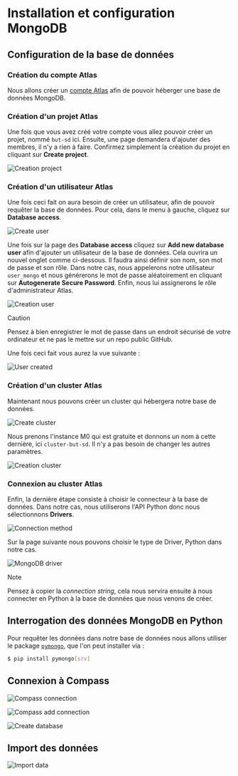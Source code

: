
# Installation et configuration MongoDB

## Configuration de la base de données

### Création du compte Atlas

Nous allons créer un [compte Atlas](https://account.mongodb.com/account/register?signedOut=true) afin de pouvoir héberger une base de données MongoDB.

### Création d'un projet Atlas

Une fois que vous avez créé votre compte vous allez pouvoir créer un projet, nommé `but-sd` ici. Ensuite, une page demandera d'ajouter des membres, il n'y a rien à faire. Confirmez simplement la création du projet en cliquant sur **Create project**.

![Creation project](https://github.com/alannadevgen/resources-nosql/blob/main/TP/TP1/img/creation-project.png)

### Création d'un utilisateur Atlas

Une fois ceci fait on aura besoin de créer un utilisateur, afin de pouvoir requêter la base de données. Pour cela, dans le menu à gauche, cliquez sur **Database access**.

![Create user](https://github.com/alannadevgen/resources-nosql/blob/main/TP/TP1/img/create-user.png)

Une fois sur la page des **Database access** cliquez sur **Add new database user** afin d'ajouter un utilisateur de la base de données. Cela ouvrira un nouvel onglet comme ci-dessous. Il faudra ainsi définir son nom, son mot de passe et son rôle. Dans notre cas, nous appelerons notre utilisateur `user_mongo` et nous générerons le mot de passe aléatoirement en cliquant sur **Autogenerate Secure Password**. Enfin, nous lui assignerons le rôle d'administrateur Atlas.

![Creation user](https://github.com/alannadevgen/resources-nosql/blob/main/TP/TP1/img/creation-user.png)

> [!CAUTION]
> Pensez à bien enregistrer le mot de passe dans un endroit sécurisé de votre ordinateur et ne pas le mettre sur un repo public GitHub.

Une fois ceci fait vous aurez la vue suivante : 

![User created](https://github.com/alannadevgen/resources-nosql/blob/main/TP/TP1/img/user-created.png)

### Création d'un cluster Atlas

Maintenant nous pouvons créer un cluster qui hébergera notre base de données.

![Create cluster](https://github.com/alannadevgen/resources-nosql/blob/main/TP/TP1/img/create-cluster.png)

Nous prenons l'instance M0 qui est gratuite et donnons un nom à cette dernière, ici `cluster-but-sd`. Il n'y a pas besoin de changer les autres paramètres.

![Creation cluster](https://github.com/alannadevgen/resources-nosql/blob/main/TP/TP1/img/creation-cluster.png)

### Connexion au cluster Atlas

Enfin, la dernière étape consiste à choisir le connecteur à la base de données. Dans notre cas, nous utiliserons l'API Python donc nous sélectionnons **Drivers**.

![Connection method](https://github.com/alannadevgen/resources-nosql/blob/main/TP/TP1/img/connection-method.png)

Sur la page suivante nous pouvons choisir le type de Driver, Python dans notre cas.

![MongoDB driver](https://github.com/alannadevgen/resources-nosql/blob/main/TP/TP1/img/mongodb-driver.png)

> [!NOTE]  
> Pensez à copier la *connection string*, cela nous servira ensuite à nous connecter en Python à la base de données que nous venons de créer.

## Interrogation des données MongoDB en Python

Pour requêter les données dans notre base de données nous allons utiliser le package [`pymongo`](https://docs.mongodb.com/drivers/pymongo/), que l'on peut installer via :

```bash
$ pip install pymongo[srv]
```

## Connexion à Compass

![Compass connection](https://github.com/alannadevgen/resources-nosql/blob/main/TP/TP1/img/compass-connection.png)

![Compass add connection](https://github.com/alannadevgen/resources-nosql/blob/main/TP/TP1/img/compass-add-connection.png)

![Create database](https://github.com/alannadevgen/resources-nosql/blob/main/TP/TP1/img/create-database.png)

## Import des données

![Import data](https://github.com/alannadevgen/resources-nosql/blob/main/TP/TP1/img/import-data.png)